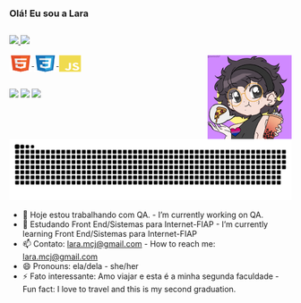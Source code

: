 ### Olá! Eu sou a Lara

##

<div>
  <a href="https://github.com/laramcj">
  <img height="150em" src="https://github-readme-stats.vercel.app/api?username=laramcj&show_icons=true&theme=nightowl&include_all_commits=true&count_private=true"/>
  <img height="150em" src="https://github-readme-stats.vercel.app/api/top-langs/?username=laramcj&layout=compact&langs_count=7&theme=nightowl"/>
</div>
  
 <div style="display: inline_block"><br>
  <img align="center" alt="Lara-HTML" height="30" width="40" src="https://raw.githubusercontent.com/devicons/devicon/master/icons/html5/html5-original.svg">
  <img align="center" alt="Lara-CSS" height="30" width="40" src="https://raw.githubusercontent.com/devicons/devicon/master/icons/css3/css3-original.svg">
  <img align="center" alt="Lara-Js" height="30" width="40" src="https://raw.githubusercontent.com/devicons/devicon/master/icons/javascript/javascript-plain.svg">
   <!--https://github.com/devicons/devicon/blob/master/icons/java/java-original.svg -->
  <!-- https://github.com/devicons/devicon/blob/master/icons/php/php-plain.svg  --> 
  <!--<img align="center" alt="Lara-Python" height="30" width="40" src="https://raw.githubusercontent.com/devicons/devicon/master/icons/python/python-original.svg">-->
  <img align="right" alt="Lara-gif" height="150" width="150" src="https://github.com/laramcj/laramcj/blob/main/Webp.net-gifmaker.gif">
</div>
  
##

  <div> 
  
  <a href="https://www.linkedin.com/in/lara-j-86193a94/" target="_blank"><img src="https://img.shields.io/badge/-LinkedIn-%230077B5?style=for-the-badge&logo=linkedin&logoColor=white" target="_blank"></a> 
  <a href="https://www.instagram.com/laramcj/" target="_blank"><img src="https://img.shields.io/badge/-Instagram-%23E4405F?style=for-the-badge&logo=instagram&logoColor=white" target="_blank"></a>
  <a href = "mailto:lara.mcj@gmail.com"><img src="https://img.shields.io/badge/-Gmail-%23333?style=for-the-badge&logo=gmail&logoColor=white" target="_blank"></a>
 
  ![Snake animation](https://github.com/laramcj/laramcj/blob/output/github-contribution-grid-snake.svg)
 
</div>
  
<!--
**laramcj/laramcj** is a ✨ _special_ ✨ repository because its `README.md` (this file) appears on your GitHub profile.

Here are some ideas to get you started:

- 🔭 Hoje estou trabalhando com QA. - I’m currently working on QA.
- 🌱 Estudando Front End/Sistemas para Internet-FIAP - I’m currently learning Front End/Sistemas para Internet-FIAP
- 👯 I’m looking to collaborate on ...
- 🤔 I’m looking for help with ...
- 💬 Ask me about ...
- 📫 Contato: lara.mcj@gmail.com - How to reach me: lara.mcj@gmail.com
- 😄 Pronouns: ela/dela - she/her
- ⚡ Fato interessante: Amo viajar e esta é a minha segunda faculdade - Fun fact: I love to travel and this is my second graduation.
-->
  
- 🔭 Hoje estou trabalhando com QA. - I’m currently working on QA.
- 🌱 Estudando Front End/Sistemas para Internet-FIAP - I’m currently learning Front End/Sistemas para Internet-FIAP
- 📫 Contato: lara.mcj@gmail.com - How to reach me: lara.mcj@gmail.com
- 😄 Pronouns: ela/dela - she/her
- ⚡ Fato interessante: Amo viajar e esta é a minha segunda faculdade - Fun fact: I love to travel and this is my second graduation.
